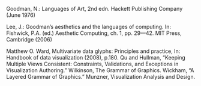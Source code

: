 Goodman, N.: Languages of Art, 2nd edn. Hackett Publishing Company (June 1976)

Lee, J.: Goodman’s aesthetics and the languages of computing. In: Fishwick, P.A. (ed.)
Aesthetic Computing, ch. 1, pp. 29—42. MIT Press, Cambridge (2006)

Matthew O. Ward, Multivariate data glyphs: Principles and practice, In: Handbook of data visualization (2008), p.180.
Qu and Hullman, “Keeping Multiple Views Consistent: Constraints, Validations, and Exceptions in Visualization Authoring.”
Wilkinson, The Grammar of Graphics.
Wickham, “A Layered Grammar of Graphics.”
Munzner, Visualization Analysis and Design.